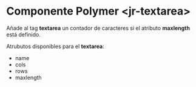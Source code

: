 # Componente Polymer \<jr-textarea\>

Añade al tag **textarea** un contador de caracteres si el atributo **maxlength** está definido.

Atrubutos disponibles para el **textarea**:
- name
- cols
- rows
- maxlength
